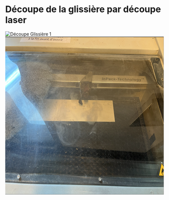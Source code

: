 # Découpe de la glissière par découpe laser

<img src="../../Images/Photo_decoupe_glissiere_1.png" alt="Découpe Glissière 1" height="500"/>

<img src="../../Images/Photo_decoupe_glissiere_2.png" alt="Découpe Glissière 2" height="500"/>

